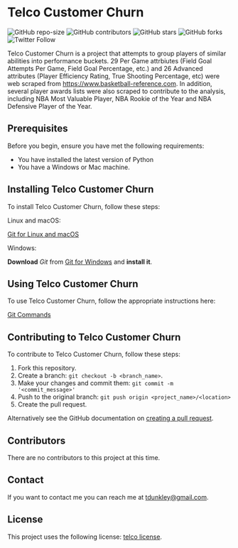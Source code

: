 # Telco Customer Churn

<!--- These are examples. See https://shields.io for others or to customize this set of shields. You might want to include dependencies, project status and licence info here --->
![GitHub repo-size](https://img.shields.io/github/repo-size/tdunkley/module-4-project)
![GitHub contributors](https://img.shields.io/github/contributors/tdunkley/module-4-project)
![GitHub stars](https://img.shields.io/github/stars/tdunkley/module-4-project?style=social)
![GitHub forks](https://img.shields.io/github/forks/tdunkley/module-4-project?style=social)
![Twitter Follow](https://img.shields.io/twitter/follow/tdunkley?style=social)

Telco Customer Churn is a project that attempts to group players of similar abilities into performance buckets. 29 Per Game attrbiutes (Field Goal Attempts Per Game, Field Goal Percentage, etc.) and 26 Advanced attributes (Player Efficiency Rating, True Shooting Percentage, etc) were web scraped from https://www.basketball-reference.com. In addition, several player awards lists were also scraped to contribute to the analysis, including NBA Most Valuable Player, NBA Rookie of the Year and NBA Defensive Player of the Year.


## Prerequisites

Before you begin, ensure you have met the following requirements:
<!--- These are just example requirements. Add, duplicate or remove as required --->
* You have installed the latest version of Python
* You have a Windows or Mac machine.


## Installing Telco Customer Churn

To install Telco Customer Churn, follow these steps:

Linux and macOS:

[Git for Linux and macOS](https://www.greengeeks.com/tutorials/article/install-git-on-mac-os-and-linux/)

Windows:

**Download** *Git* from [Git for Windows](https://gitforwindows.org) and **install it**.


## Using Telco Customer Churn

To use Telco Customer Churn, follow the appropriate instructions here:

[Git Commands](https://education.github.com/git-cheat-sheet-education.pdf)


## Contributing to Telco Customer Churn
<!--- If your README is long or you have some specific process or steps you want contributors to follow, consider creating a separate CONTRIBUTING.md file--->
To contribute to Telco Customer Churn, follow these steps:

1. Fork this repository.
2. Create a branch: `git checkout -b <branch_name>`.
3. Make your changes and commit them: `git commit -m '<commit_message>'`
4. Push to the original branch: `git push origin <project_name>/<location>`
5. Create the pull request.

Alternatively see the GitHub documentation on [creating a pull request](https://help.github.com/en/github/collaborating-with-issues-and-pull-requests/creating-a-pull-request).

## Contributors

There are no contributors to this project at this time.

## Contact

If you want to contact me you can reach me at <tdunkley@gmail.com>.

## License
<!--- If you're not sure which open license to use see https://choosealicense.com/--->

This project uses the following license: [telco license](<https://github.com/tdunkley/module-4-project/blob/master/LICENSE>).

